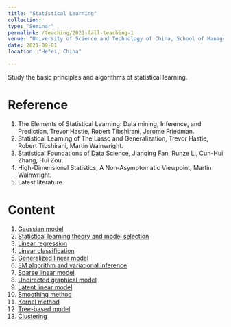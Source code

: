 ```yaml
---
title: "Statistical Learning"
collection: 
type: "Seminar"
permalink: /teaching/2021-fall-teaching-1
venue: "University of Science and Technology of China, School of Management"
date: 2021-09-01
location: "Hefei, China"

---         
```


Study the basic principles and algorithms of statistical learning.

Reference
======

1. The Elements of Statistical Learning: Data mining, Inference, and Prediction, Trevor Hastie, Robert Tibshirani, Jerome Friedman.
2. Statistical Learning of The Lasso and Generalization, Trevor Hastie, Robert Tibshirani, Martin Wainwright.
3. Statistical Foundations of Data Science, Jianqing Fan, Runze Li, Cun-Hui Zhang, Hui Zou.
4. High-Dimensional Statistics, A Non-Asymptomatic Viewpoint, Martin Wainwright.
5. Latest literature.

Content 
======

1. [Gaussian model](http://tan-jianbin.github.io/files/PPT_2021-fall-teaching/Gaussian_model.pdf)
2. [Statistical learning theory and model selection](http://tan-jianbin.github.io/files/PPT_2021-fall-teaching/Statistic_Learning_Theory.pdf)
3. [Linear regression](http://tan-jianbin.github.io/files/PPT_2021-fall-teaching/Linear_Regression.pdf)
4. [Linear classification](http://tan-jianbin.github.io/files/PPT_2021-fall-teaching/Linear_Classification.pdf)
5. [Generalized linear model](http://tan-jianbin.github.io/files/PPT_2021-fall-teaching/Generalized_Linear_Model.pdf)
6. [EM algorithm and variational inference](http://tan-jianbin.github.io/files/PPT_2021-fall-teaching/EM_Algorithm&Variational_Inference.pdf)
8. [Sparse linear model](http://tan-jianbin.github.io/files/PPT_2021-fall-teaching/Sparse_Linear_Model.pdf)
9. [Undirected graphical model](http://tan-jianbin.github.io/files/PPT_2021-fall-teaching/Undirected_Graphical_Model.pdf)
10. [Latent linear model](http://tan-jianbin.github.io/files/PPT_2021-fall-teaching/Directed_Graphical_Models.pdf)
11. [Smoothing method](http://tan-jianbin.github.io/files/PPT_2021-fall-teaching/Smooth_Method.pdf)
12. [Kernel method](http://tan-jianbin.github.io/files/PPT_2021-fall-teaching/Kernel_Method.pdf)
13. [Tree-based model](http://tan-jianbin.github.io/files/PPT_2021-fall-teaching/Tree_Based_Model.pdf)
14. [Clustering](http://tan-jianbin.github.io/files/PPT_2021-fall-teaching/Clustering.pdf)
